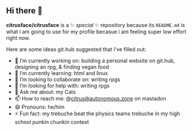 ## Hi there 👋

**citrusface/citrusface** is a ✨ _special_ ✨ repository because its `README.md` is what i am going to use for my profile becasue i am feeling super low effort right now. 

Here are some ideas git.hub suggested that i've filled out:

- 🔭 I’m currently working on: building a personal website on git.hub, designing an rpg, & finding vegan food
- 🌱 I’m currently learning: html and linux
- 👯 I’m looking to collaborate on: writing rpgs
- 🤔 I’m looking for help with: writing rpgs
- 💬 Ask me about: my Cats
- 📫 How to reach me: @citrus@autonomous.zone on mastadon
- 😄 Pronouns: he/him
- ⚡ Fun fact: my trebuche beat the physics teams trebuche in my high school punkin chunkin contest
